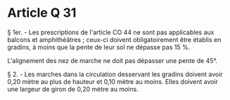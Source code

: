 # Article Q 31

§ 1er. - Les prescriptions de l'article CO 44 ne sont pas applicables aux balcons et amphithéâtres ; ceux-ci doivent obligatoirement être établis en gradins, à moins que la pente de leur sol ne dépasse pas 15 %.

L'alignement des nez de marche ne doit pas dépasser une pente de 45°.

§ 2. - Les marches dans la circulation desservant les gradins doivent avoir 0,20 mètre au plus de hauteur et 0,10 mètre au moins. Elles doivent avoir une largeur de giron de 0,20 mètre au moins.

